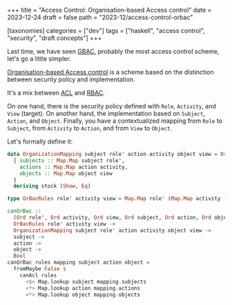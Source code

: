+++
title = "Access Control: Organisation-based Access control"
date = 2023-12-24
draft = false
path = "2023-12/access-control-orbac"

[taxonomies]
categories = ["dev"]
tags = ["haskell", "access control", "security", "draft concepts"]
+++

Last time, we have seen [GBAC](@/2023-12-20_access-control-gbac.md), probably the
most access control scheme, let's go a little simpler.

[Organisation-based Access control](https://en.wikipedia.org/wiki/Organisation-based_access_control) is
a scheme based on the distinction between security policy and implementation.

It's a mix between [ACL](@/2023-12-06_access-control-acl.md) and [RBAC](@/2023-12-13_access-control-rbac.md).

On one hand, there is the security policy defined with `Role`, `Activity`, and `View` (target).
On another hand, the implementation based on `Subject`, `Action`, and `Object`.
Finally, you have a contextualized mapping from `Role` to `Subject`, from `Activity` to `Action`, and from `View` to `Object`.

Let's formally define it:

```haskell
data OrganizationMapping subject role' action activity object view = OrganizationMapping
  { subjects :: Map.Map subject role',
    actions :: Map.Map action activity,
    objects :: Map.Map object view
  }
  deriving stock (Show, Eq)

type OrBacRules role' activity view = Map.Map role' (Map.Map activity (Set.Set view))

canOrBac ::
  (Ord role', Ord activity, Ord view, Ord subject, Ord action, Ord object) =>
  OrBacRules role' activity view ->
  OrganizationMapping subject role' action activity object view ->
  subject ->
  action ->
  object ->
  Bool
canOrBac rules mapping subject action object =
  fromMaybe False $
    canAcl rules
      <$> Map.lookup subject mapping.subjects
      <*> Map.lookup action mapping.actions
      <*> Map.lookup object mapping.objects
```
